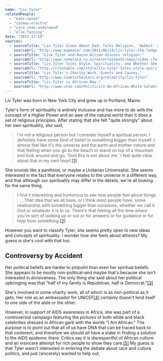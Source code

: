 ```yaml
---
name: "Liv Tyler"
relatedPeople:
  - "kate-upton"
  - "carmen-electra"
  - "sara-jean-underwood"
  - "elle-fanning"
date: "2012-11-24"
sources:
  - sourceTitle: "Liv Tyler Glows About Dad; Talks Religion, 'Hobbit' and That Overbite."
    sourceUrl: "http://www.popeater.com/2011/06/24/liv-tyler-the-ledge-steven-hobbit-religion-overbite/"
  - sourceTitle: "Live Tyler and Rainn Wilson discuss religion."
    sourceUrl: "http://www.nzherald.co.nz/entertainment/news/video.cfm?c_id=1503078&gal_cid=1501119&gallery_id=118233"
  - sourceTitle: "Liv Tyler Talks Style, Spirituality, and Whether She Would Dress Like Her Dad."
    sourceUrl: "http://crushable.com/style/liv-tyler-talks-style-spirituality-and-whether-she-would-dress-like-her-dad/"
  - sourceTitle: "Liv Tyler's Charity Work, Events and Causes."
    sourceUrl: "http://www.looktothestars.org/celebrity/liv-tyler"
  - sourceTitle: "Liv Tyler is African Now."
    sourceUrl: "http://www.utne.com/Politics/I-Am-African-White-Celebrities-AIDS-Awareness.aspx"
---
```


Liv Tyler was born in New York City and grew up in Portland, Maine.

Tyler's form of spirituality is entirely inclusive and has more to do with the concept of a Higher Power and an awe of the natural world than it does a set of religious principles. After stating that she felt "quite strongly" about her own spirituality, she said,

>I'm not a religious person but I consider myself a spiritual person. I definitely have some kind of belief in something bigger than myself. I almost feel like it's the universe and the earth and mother nature and that feeling when you go to the beach or stand on top of a mountain and look around and go, 'God this is not about me.' I feel quite clear about that in my own heart.<a class="source-citation" href="http://www.popeater.com/2011/06/24/liv-tyler-the-ledge-steven-hobbit-religion-overbite/" title="Liv Tyler Glows About Dad; Talks Religion, &apos;Hobbit&apos; and That Overbite.">[1]</a>

She sounds like a pantheist, or maybe a Unitarian Universalist. She seems interested in the fact that everyone relates to the universe in a different way, and that although our spirituality may differ in the details, we're all looking for the same thing.

>I find it interesting and humorous to see how people feel about things. . . . That idea that we all have, or I think most people have, some relationship with something bigger than ourselves, whether we call it God or whatever it is to us. There's that feeling all the time where you're sort of looking up or out or for answers or for guidance or for help from something.<a class="source-citation" href="http://www.nzherald.co.nz/entertainment/news/video.cfm?c_id=1503078&gal_cid=1501119&gallery_id=118233" title="Live Tyler and Rainn Wilson discuss religion.">[2]</a>

However you want to classify Tyler, she seems pretty open to new ideas and concepts of spirituality. I wonder how she feels about atheists? My guess is she's cool with that too.


## Controversy by Accident

Her political beliefs are harder to pinpoint than even her spiritual beliefs. She appears to be mostly non-political–and maybe that's because she isn't interested in divisiveness. The only thing she said about her political upbringing was that "half of my family is Republican, half is Democrat."<a class="source-citation" href="http://crushable.com/style/liv-tyler-talks-style-spirituality-and-whether-she-would-dress-like-her-dad/" title="Liv Tyler Talks Style, Spirituality, and Whether She Would Dress Like Her Dad.">[3]</a>

She's involved in some charity work, all of which is as non-political as it gets. Her role as an ambassador for UNICEF<a class="source-citation" href="http://www.looktothestars.org/celebrity/liv-tyler" title="Liv Tyler&apos;s Charity Work, Events and Causes.">[4]</a> certainly doesn't lend itself to one side of the aisle or the other.

However, in support of AIDS awareness in Africa, she was part of a controversial campaign featuring the pictures of both white and black celebrities dressed in African garb with the words "I Am African." The purpose is to point out that all of us have DNA that can be traced back to that continent, and therefore we should all have a stake in finding a solution to the AIDS epidemic there. Critics say it is disrespectful of African culture and an insincere attempt for rich people to show they care.<a class="source-citation" href="http://www.utne.com/Politics/I-Am-African-White-Celebrities-AIDS-Awareness.aspx" title="Liv Tyler is African Now.">[5]</a> My guess is that Tyler wasn't interested in entering the debate about race and culture politics, and just (sincerely) wanted to help out.